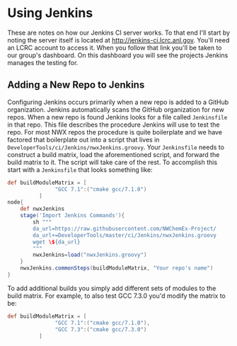 Using Jenkins
=============

These are notes on how our Jenkins CI server works.  To that end I'll start by
noting the server itself is located at http://jenkins-ci.lcrc.anl.gov.  You'll
need an LCRC account to access it.  When you follow that link you'll be taken to
our group's dashboard.  On this dashboard you will see the projects Jenkins 
manages the testing for.  

Adding a New Repo to Jenkins
----------------------------

Configuring Jenkins occurs primarily when a new repo is added to a GitHub
organization.  Jenkins automatically scans the GitHub organization for new 
repos.  When a new repo is found Jenkins looks for a file called `Jenkinsfile`
in that repo.  This file describes the procedure Jenkins will use to test the
repo.  For most NWX repos the procedure is quite boilerplate and we have 
factored that boilerplate out into a script that lives in 
`DeveloperTools/ci/Jenkins/nwxJenkins.groovy`.  Your `Jenkinsfile` needs to 
construct a build matrix, load the aforementioned script, and forward the build
matrix to it.  The script will take care of the rest.  To accomplish this start
with a `Jenkinsfile` that looks something like:

```groovy
def buildModuleMatrix = [
    		   "GCC 7.1":("cmake gcc/7.1.0")
		  ]		  
node{
    def nwxJenkins
    stage('Import Jenkins Commands'){
        sh """
        da_url=https://raw.githubusercontent.com/NWChemEx-Project/
        da_url+=DeveloperTools/master/ci/Jenkins/nwxJenkins.groovy
        wget \${da_url} 
        """
        nwxJenkins=load("nwxJenkins.groovy")
    }
    nwxJenkins.commonSteps(buildModuleMatrix, "Your repo's name")
}
```

To add additional builds you simply add different sets of modules to the build
matrix.  For example, to also test GCC 7.3.0 you'd modify the matrix to be:

```groovy
def buildModuleMatrix = [
    		   "GCC 7.1":("cmake gcc/7.1.0"),
    		   "GCC 7.3":("cmake gcc/7.3.0")
		  ]
```		  
